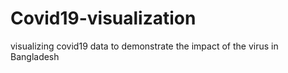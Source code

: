 # Covid19-visualization
visualizing covid19 data to demonstrate the impact of the virus in Bangladesh
